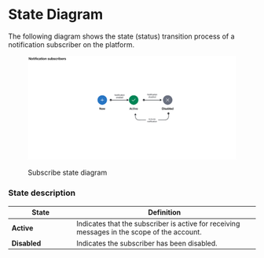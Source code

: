 # State Diagram

The following diagram shows the state (status) transition process of a notification subscriber on the platform.

<figure><img src="../../../../.gitbook/assets/state_diagram_subscriber.png" alt=""><figcaption><p>Subscribe state diagram</p></figcaption></figure>

### State description

<table><thead><tr><th width="118">State</th><th>Definition</th></tr></thead><tbody><tr><td><strong>Active</strong></td><td>Indicates that the subscriber is active for receiving messages in the scope of the account. </td></tr><tr><td><strong>Disabled</strong></td><td>Indicates the subscriber has been disabled. </td></tr></tbody></table>

